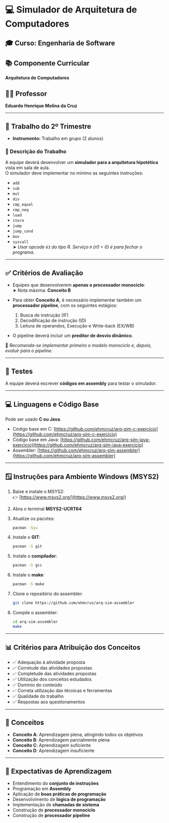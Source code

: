 # 💻 Simulador de Arquitetura de Computadores

## 🎓 Curso: **Engenharia de Software**


## 📚 Componente Curricular
**Arquitetura de Computadores**

## 👨‍🏫 Professor
**Eduardo Henrique Molina da Cruz**

---

## 📌 Trabalho do 2º Trimestre

- **Instrumento:** Trabalho em grupo (2 alunos)

### 📝 Descrição do Trabalho

A equipe deverá desenvolver um **simulador para a arquitetura hipotética** vista em sala de aula.  
O simulador deve implementar no mínimo as seguintes instruções:

- `add`
- `sub`
- `mul`
- `div`
- `cmp_equal`
- `cmp_neq`
- `load`
- `store`
- `jump`
- `jump_cond`
- `mov`
- `syscall`  
  ➤ *Usar opcode `63` do tipo R. Serviço `0` (r0 = 0) é para fechar o programa.*

---

## ✅ Critérios de Avaliação

- Equipes que desenvolverem **apenas o processador monociclo**:  
  ➤ Nota máxima: **Conceito B**

- Para obter **Conceito A**, é necessário implementar também um **processador pipeline**, com os seguintes estágios:

  1. Busca de instrução (IF)
  2. Decodificação de instrução (ID)
  3. Leitura de operandos, Execução e Write-back (EX/WB)

- O pipeline deverá incluir um **preditor de desvio dinâmico**.

📌 *Recomenda-se implementar primeiro o modelo monociclo e, depois, evoluir para o pipeline.*

---

## 🧪 Testes

A equipe deverá escrever **códigos em assembly** para testar o simulador.

---

## 💻 Linguagens e Código Base

Pode ser usado **C ou Java**.

- Código base em C: [https://github.com/ehmcruz/arq-sim-c-exercicio](https://github.com/ehmcruz/arq-sim-c-exercicio)
- Código base em Java: [https://github.com/ehmcruz/arq-sim-java-exercicio](https://github.com/ehmcruz/arq-sim-java-exercicio)
- Assembler: [https://github.com/ehmcruz/arq-sim-assembler](https://github.com/ehmcruz/arq-sim-assembler)

---

## 🪟 Instruções para Ambiente Windows (MSYS2)

1. Baixe e instale o MSYS2:  
   👉 [https://www.msys2.org/](https://www.msys2.org/)

2. Abra o terminal **MSYS2-UCRT64**

3. Atualize os pacotes:
   ```bash
   pacman -Syu
   ```

4. Instale o **GIT**:
   ```bash
   pacman -S git
   ```

5. Instale o **compilador**:
   ```bash
   pacman -S gcc
   ```

6. Instale o **make**:
   ```bash
   pacman -S make
   ```

7. Clone o repositório do assembler:
   ```bash
   git clone https://github.com/ehmcruz/arq-sim-assembler
   ```

8. Compile o assembler:
   ```bash
   cd arq-sim-assembler
   make
   ```

---

## 📊 Critérios para Atribuição dos Conceitos

- ✅ Adequação à atividade proposta
- ✅ Corretude das atividades propostas
- ✅ Completude das atividades propostas
- ✅ Utilização dos conceitos estudados
- ✅ Domínio do conteúdo
- ✅ Correta utilização das técnicas e ferramentas
- ✅ Qualidade do trabalho
- ✅ Respostas aos questionamentos

---

## 🏅 Conceitos

- **Conceito A**: Aprendizagem plena, atingindo todos os objetivos
- **Conceito B**: Aprendizagem parcialmente plena
- **Conceito C**: Aprendizagem suficiente
- **Conceito D**: Aprendizagem insuficiente

---

## 🎯 Expectativas de Aprendizagem

- Entendimento do **conjunto de instruções**
- Programação em **Assembly**
- Aplicação de **boas práticas de programação**
- Desenvolvimento de **lógica de programação**
- Implementação de **chamadas de sistema**
- Construção de **processador monociclo**
- Construção de **processador pipeline**
```
